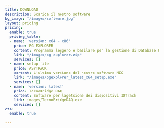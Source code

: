 ```yaml
---
title: DOWNLOAD
description: Scarica il nostro software
bg_image: "/images/software.jpg"
layout: pricing
pricing:
  enable: true
  pricing_table:
  - name: 'version: x64 - x86'
    price: PG EXPLORER
    content: Programma leggero e basilare per la gestione di Database PostgreSQL
    link: "/images/pg-explorer.zip"
    services: []
  - name: setup file
    price: ASYTRACK
    content: L'ultima versiono del nostro software MES
    link: "/images/pgexplorer_latest_x64_setup.exe"
    services: []
  - name: 'version: latest'
    price: TecnoBridge DAQ
    content: Software per lagetsione dei dispositivi IOTrack
    link: images/TecnoBridgeDAQ.exe
    services: []
cta:
  enable: true

---
```

